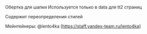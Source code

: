 Обертка для шапки
Используется только в data для tt2 страниц

Содержит переопределения стилей

Мейнтейнеры:
@lento4ka [https://staff.yandex-team.ru/lento4ka]
